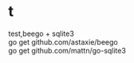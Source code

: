 # t
test,beego + sqlite3   <br/>
go get github.com/astaxie/beego  <br/>
go get github.com/mattn/go-sqlite3   <br/>

